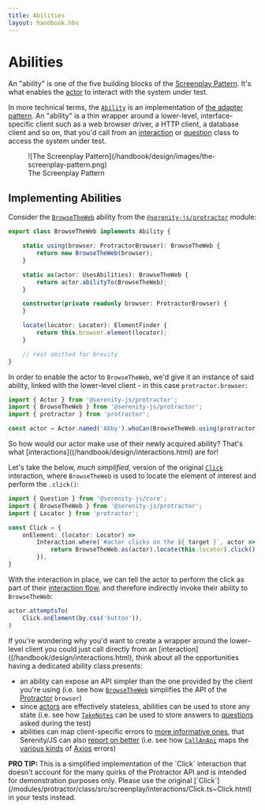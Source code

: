 ```yaml
---
title: Abilities
layout: handbook.hbs
---
```

# Abilities

An "ability" is one of the five building blocks of the [Screenplay Pattern](/handbook/design/screenplay-pattern.html).
It's what enables
the [actor](/handbook/design/actors.html) to interact with the system under test.

In more technical terms, the [`Ability`](/modules/core/class/src/screenplay/Ability.ts~Ability.html)
is an implementation of [the adapter pattern](https://en.wikipedia.org/wiki/Adapter_pattern).
An "ability" is a thin wrapper around a lower-level, interface-specific client such as a web browser driver, a HTTP client, a database client and so on, that you'd call from an [interaction](/handbook/design/interactions.html) or [question](/handbook/design/questions.html) class to access the system under test.

<figure>
![The Screenplay Pattern](/handbook/design/images/the-screenplay-pattern.png)
    <figcaption><span>The Screenplay Pattern</span></figcaption>
</figure>

## Implementing Abilities

Consider the [`BrowseTheWeb`](/modules/protractor/class/src/screenplay/abilities/BrowseTheWeb.ts~BrowseTheWeb.html) ability from the [`@serenity-js/protractor`](/modules/protractor) module:

```typescript
export class BrowseTheWeb implements Ability {

    static using(browser: ProtractorBrowser): BrowseTheWeb {
        return new BrowseTheWeb(browser);
    }

    static as(actor: UsesAbilities): BrowseTheWeb {
        return actor.abilityTo(BrowseTheWeb);
    }

    constructor(private readonly browser: ProtractorBrowser) {
    }

    locate(locator: Locator): ElementFinder {
        return this.browser.element(locator);
    }

    // rest omitted for brevity
}
```

In order to enable the actor to `BrowseTheWeb`, we'd give it an instance of said ability, linked with the lower-level client - in this case `protractor.browser`:

```typescript
import { Actor } from '@serenity-js/protractor';
import { BrowseTheWeb } from '@serenity-js/protractor';
import { protractor } from 'protractor';

const actor = Actor.named('Abby').whoCan(BrowseTheWeb.using(protractor.browser));
```

So how would our actor make use of their newly acquired ability? That's what [interactions]((/handbook/design/interactions.html) are for!

Let's take the below, _much simplified_, version of the original [`Click`](/modules/protractor/class/src/screenplay/interactions/Click.ts~Click.html) interaction, where `BrowseTheWeb` is used to locate the element of interest and perform the `.click()`:

```typescript
import { Question } from '@serenity-js/core';
import { BrowseTheWeb } from '@serenity-js/protractor';
import { Locator } from 'protractor';

const Click = {
    onElement: (locator: Locator) =>
        Interaction.where(`#actor clicks on the ${ target }`, actor => {
            return BrowseTheWeb.as(actor).locate(this.locator).click();
        }),
}
```

With the interaction in place, we can tell the actor to perform the click as part of their [interaction flow](/handbook/design/actors.html),
and therefore indirectly invoke their ability to `BrowseTheWeb`:

```typescript
actor.attemptsTo(
    Click.onElement(by.css('button')),
)
```

If you're wondering why you'd want to create a wrapper around the lower-level client you could just call directly from an [interaction]((/handbook/design/interactions.html), think about all the opportunities having a dedicated ability class presents:
- an ability can expose an API simpler than the one provided by the client you're using (i.e. see how [`BrowseTheWeb`](/modules/protractor/class/src/screenplay/abilities/BrowseTheWeb.ts~BrowseTheWeb.html) simplifies the API of the [Protractor](https://www.protractortest.org/#/) `browser`)
- since [actors](/handbook/design/actors.html) are effectively stateless, abilities can be used to store any state (i.e. see how [`TakeNotes`](modules/core/class/src/screenplay/abilities/TakeNotes.ts~TakeNotes.html) can be used to store answers to [questions](/handbook/design/questions.html) asked during the test)
- abilities can map client-specific errors to [more informative ones](/handbook/design/errors.html), that Serenity/JS can also [report on better](/handbook/integration/reporting.html) (i.e. see how [`CallAnApi`](/modules/rest/class/src/screenplay/abilities/CallAnApi.ts~CallAnApi.html) maps the [various kinds](/modules/rest/file/src/screenplay/abilities/CallAnApi.ts.html) of [Axios](https://www.npmjs.com/package/axios) errors)

<div class="pro-tip">
    <div class="icon"><i class="fas fa-lightbulb"></i></div>
    <div class="text"><p><strong>PRO TIP:</strong> This is a simplified implementation of the `Click` interaction that
    doesn't account for the many quirks of the Protractor API and is intended for demonstration purposes only. Please use the original [`Click`](/modules/protractor/class/src/screenplay/interactions/Click.ts~Click.html) in your tests instead.</p></div>
</div>
